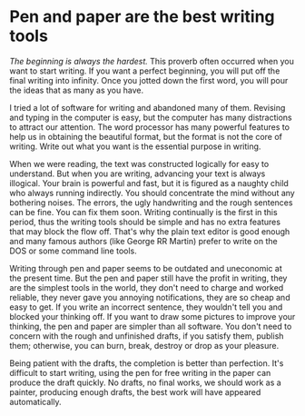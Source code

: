 # Pen and paper are the best writing tools

*The beginning is always the hardest.* This proverb often occurred when you
want to start writing. If you want a perfect beginning, you will put off the
final writing into infinity. Once you jotted down the first word, you will pour
the ideas that as many as you have.

I tried a lot of software for writing and abandoned many of them. Revising and
typing in the computer is easy, but the computer has many distractions to
attract our attention. The word processor has many powerful features to help
us in obtaining the beautiful format, but the format is not the core of
writing. Write out what you want is the essential purpose in writing.

When we were reading, the text was constructed logically for easy to
understand. But when you are writing, advancing your text is always illogical.
Your brain is powerful and fast, but it is figured as a naughty child who
always running indirectly. You should concentrate the mind without any
bothering noises. The errors, the ugly handwriting and the rough sentences can
be fine. You can fix them soon. Writing continually is the first in this
period, thus the writing tools should be simple and has no extra features that
may block the flow off. That's why the plain text editor is good enough and
many famous authors (like George RR Martin) prefer to write on the DOS or some
command line tools. 

Writing through pen and paper seems to be outdated and uneconomic at the present
time. But the pen and paper still have the profit in writing, they are the
simplest tools in the world, they don't need to charge and worked reliable,
they never gave you annoying notifications, they are so cheap and easy to get.
If you write an incorrect sentence, they wouldn't tell you and blocked your
thinking off. If you want to draw some pictures to improve your thinking, the
pen and paper are simpler than all software. You don't need to concern with the
rough and unfinished drafts, if you satisfy them, publish them; otherwise, you can
burn, break, destroy or drop as your pleasure.

Being patient with the drafts, the completion is better than perfection. It's
difficult to start writing, using the pen for free writing in the paper
can produce the draft quickly. No drafts, no final works, we should work as a
painter, producing enough drafts, the best work will have appeared automatically. 
